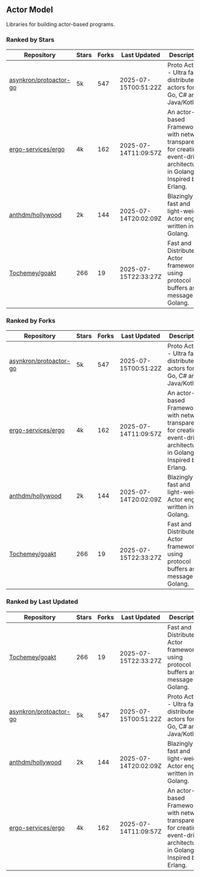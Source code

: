 ## Actor Model

Libraries for building actor-based programs.

### Ranked by Stars

| Repository | Stars | Forks | Last Updated | Description | 
|------------|-------|-------|--------------|-------------|
| [asynkron/protoactor-go](https://github.com/asynkron/protoactor-go) | 5k | 547 | 2025-07-15T00:51:22Z |  Proto Actor - Ultra fast distributed actors for Go, C# and Java/Kotlin. |
| [ergo-services/ergo](https://github.com/ergo-services/ergo) | 4k | 162 | 2025-07-14T11:09:57Z |  An actor-based Framework with network transparency for creating event-driven architecture in Golang. Inspired by Erlang. |
| [anthdm/hollywood](https://github.com/anthdm/hollywood) | 2k | 144 | 2025-07-14T20:02:09Z |  Blazingly fast and light-weight Actor engine written in Golang. |
| [Tochemey/goakt](https://github.com/Tochemey/goakt) | 266 | 19 | 2025-07-15T22:33:27Z |  Fast and Distributed Actor framework using protocol buffers as message for Golang. |

### Ranked by Forks

| Repository | Stars | Forks | Last Updated | Description | 
|------------|-------|-------|--------------|-------------|
| [asynkron/protoactor-go](https://github.com/asynkron/protoactor-go) | 5k | 547 | 2025-07-15T00:51:22Z |  Proto Actor - Ultra fast distributed actors for Go, C# and Java/Kotlin. |
| [ergo-services/ergo](https://github.com/ergo-services/ergo) | 4k | 162 | 2025-07-14T11:09:57Z |  An actor-based Framework with network transparency for creating event-driven architecture in Golang. Inspired by Erlang. |
| [anthdm/hollywood](https://github.com/anthdm/hollywood) | 2k | 144 | 2025-07-14T20:02:09Z |  Blazingly fast and light-weight Actor engine written in Golang. |
| [Tochemey/goakt](https://github.com/Tochemey/goakt) | 266 | 19 | 2025-07-15T22:33:27Z |  Fast and Distributed Actor framework using protocol buffers as message for Golang. |

### Ranked by Last Updated

| Repository | Stars | Forks | Last Updated | Description | 
|------------|-------|-------|--------------|-------------|
| [Tochemey/goakt](https://github.com/Tochemey/goakt) | 266 | 19 | 2025-07-15T22:33:27Z |  Fast and Distributed Actor framework using protocol buffers as message for Golang. |
| [asynkron/protoactor-go](https://github.com/asynkron/protoactor-go) | 5k | 547 | 2025-07-15T00:51:22Z |  Proto Actor - Ultra fast distributed actors for Go, C# and Java/Kotlin. |
| [anthdm/hollywood](https://github.com/anthdm/hollywood) | 2k | 144 | 2025-07-14T20:02:09Z |  Blazingly fast and light-weight Actor engine written in Golang. |
| [ergo-services/ergo](https://github.com/ergo-services/ergo) | 4k | 162 | 2025-07-14T11:09:57Z |  An actor-based Framework with network transparency for creating event-driven architecture in Golang. Inspired by Erlang. |

